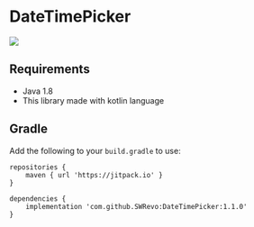 # DateTimePicker
[![](https://jitpack.io/v/SWRevo/DateTimePicker.svg)](https://jitpack.io/#SWRevo/DateTimePicker)
## Requirements

- Java 1.8
- This library made with kotlin language

## Gradle

Add the following to your `build.gradle` to use:
```
repositories {
    maven { url 'https://jitpack.io' }
}

dependencies {
    implementation 'com.github.SWRevo:DateTimePicker:1.1.0'
}
```
